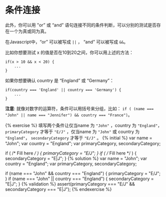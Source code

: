 # 条件连接

此外，你可以用 "or” 或 “and” 语句连接不同的条件判断，可以分别的测试是否存在一个为真或同为真。

在Javascript中，“or” 可以被写成 `||` ， “and” 可以被写成 `&&`。

比如你想要测试 x 的值是否在10到20之间，你可以用上述的方法：

```
if(x > 10 && x < 20) {
    ...
}
```

如果你想要确认 country 是 “England” 或 “Germany”：

```
if(country === 'England' || country === 'Germany') {
    ...
}
```

**注意**: 就像对数字的运算符，条件可以用括号来分组，比如： ```if ( (name === "John" || name === "Jennifer") && country === "France")```。

{% exercise %}
填写两个条件让仅当name 为 `"John"` ，country 为 `"England"`，`primaryCategory` 才等于  `"E/J"` ，仅当name 为 `"John"` 或 country 为 `"England"`， `secondaryCategory` 才等于  `"E/J"` 。
{% initial %}
var name = "John";
var country = "England";
var primaryCategory, secondaryCategory;

if ( /* Fill here */ ) {
    primaryCategory = "E/J";
}
if ( /* Fill here */ ) {
    secondaryCategory = "E|J";
}
{% solution %}
var name = "John";
var country = "England";
var primaryCategory, secondaryCategory;

if (name === "John" && country === "England") {
    primaryCategory = "E/J";
}
if (name === "John" || country === "England") {
    secondaryCategory = "E|J";
}
{% validation %}
assert(primaryCategory === "E/J" && secondaryCategory === "E|J");
{% endexercise %}
